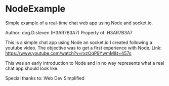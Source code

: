 # NodeExample
Simple example of a real-time chat web app using Node and socket.io.

Author: dog.D.steven (H3AR7B3A7) Property of: H3AR7B3A7

This is a simple chat app using Node an socket.io I created following a youtube video.
The objective was to get a first experience with Node.
Link: https://www.youtube.com/watch?v=rxzOqP9YwmM&t=457s

This was an early introduction to Node and in no way represents what a real chat app should look like.<br>

Special thanks to: Web Dev Simplified
